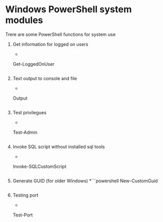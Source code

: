 # Windows PowerShell system modules
Trere are some PowerShell functions for system use
1. Get information for logged on users
    * ```powershell
    Get-LoggedOnUser
    ```
2. Text output to console and file
    * ```powershell
    Output
    ```
3. Test privilegues
    * ```powershell
    Test-Admin
    ```
4. Invoke SQL script without installed sql tools
    * ```powershell
    Invoke-SQLCustomScript
    ```
5. Generate GUID (for older Windows)
    *```powershell
    New-CustomGuid
    ```
6. Testing port
    * ```powershell
    Test-Port
    ```
